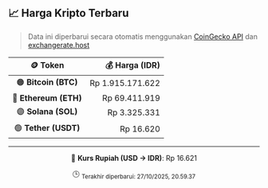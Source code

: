 

<!-- HARGA_KRIPTO -->
## 📈 Harga Kripto Terbaru

> Data ini diperbarui secara otomatis menggunakan [CoinGecko API](https://www.coingecko.com/) dan [exchangerate.host](https://exchangerate.host/)

<div align="center">

| 🪙 Token | 💰 Harga (IDR) |
|:------:|---------------:|
| 🟠 **Bitcoin (BTC)**   | Rp 1.915.171.622 |
| 🔵 **Ethereum (ETH)**  | Rp 69.411.919 |
| 🟣 **Solana (SOL)**    | Rp 3.325.331 |
| 🟢 **Tether (USDT)**   | Rp 16.620 |

---

💱 **Kurs Rupiah (USD → IDR)**: Rp 16.621

🕒 <sub>Terakhir diperbarui: 27/10/2025, 20.59.37</sub>

</div>
<!-- /HARGA_KRIPTO -->
